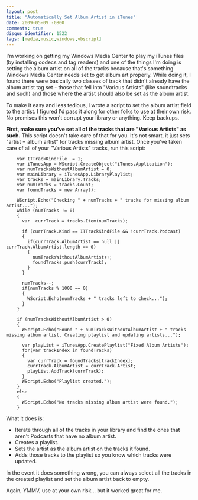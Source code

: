 ```yaml
---
layout: post
title: "Automatically Set Album Artist in iTunes"
date: 2009-05-09 -0800
comments: true
disqus_identifier: 1522
tags: [media,music,windows,vbscript]
---
```

I'm working on getting my Windows Media Center to play my iTunes files
(by installing codecs and tag readers) and one of the things I'm doing
is setting the album artist on all of the tracks because that's
something Windows Media Center needs set to get album art properly.
While doing it, I found there were basically two classes of track that
didn't already have the album artist tag set - those that fell into
"Various Artists" (like soundtracks and such) and those where the artist
should also be set as the album artist.

To make it easy and less tedious, I wrote a script to set the album
artist field to the artist. I figured I'd pass it along for other folks
to use at their own risk. No promises this won't corrupt your library or
anything. Keep backups.

**First, make sure you've set all of the tracks that are "Various
Artists" as such.** This script doesn't take care of that for you. It's
not smart, it just sets "artist = album artist" for tracks missing album
artist. Once you've taken care of all of your "Various Artists" tracks,
run this script:

```vbscript
    var ITTrackKindFile  = 1;
    var iTunesApp = WScript.CreateObject("iTunes.Application");
    var numTracksWithoutAlbumArtist = 0;
    var mainLibrary = iTunesApp.LibraryPlaylist;
    var tracks = mainLibrary.Tracks;
    var numTracks = tracks.Count;
    var foundTracks = new Array();

    WScript.Echo("Checking " + numTracks + " tracks for missing album artist...");
    while (numTracks != 0)
    {
      var  currTrack = tracks.Item(numTracks);

      if (currTrack.Kind == ITTrackKindFile && !currTrack.Podcast)
      {
        if(currTrack.AlbumArtist == null || currTrack.AlbumArtist.length == 0)
        {
          numTracksWithoutAlbumArtist++;
          foundTracks.push(currTrack);
        }
      }

      numTracks--;
      if(numTracks % 1000 == 0)
      {
        WScript.Echo(numTracks + " tracks left to check...");
      }
    }

    if (numTracksWithoutAlbumArtist > 0)
    {
      WScript.Echo("Found " + numTracksWithoutAlbumArtist + " tracks missing album artist. Creating playlist and updating artists...");

      var playList = iTunesApp.CreatePlaylist("Fixed Album Artists");
      for(var trackIndex in foundTracks)
      {
        var currTrack = foundTracks[trackIndex];
        currTrack.AlbumArtist = currTrack.Artist;
        playList.AddTrack(currTrack);
      }
      WScript.Echo("Playlist created.");
    }
    else
    {
      WScript.Echo("No tracks missing album artist were found.");
    }
```

What it does is:

-   Iterate through all of the tracks in your library and find the ones
    that aren't Podcasts that have no album artist.
-   Creates a playlist.
-   Sets the artist as the album artist on the tracks it found.
-   Adds those tracks to the playlist so you know which tracks were
    updated.

In the event it does something wrong, you can always select all the
tracks in the created playlist and set the album artist back to empty.

Again, YMMV, use at your own risk... but it worked great for me.

